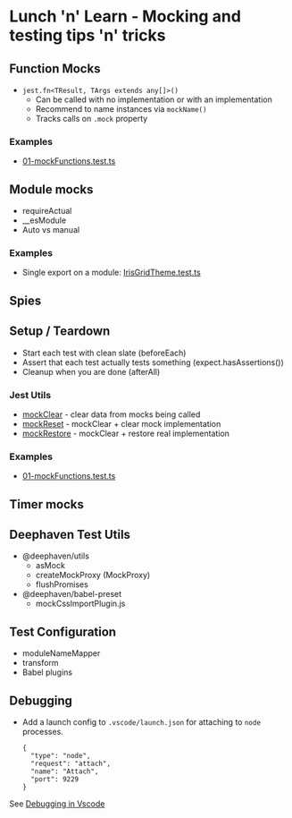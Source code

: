 # Lunch 'n' Learn - Mocking and testing tips 'n' tricks

## Function Mocks

- `jest.fn<TResult, TArgs extends any[]>()`
  - Can be called with no implementation or with an implementation
  - Recommend to name instances via `mockName()`
  - Tracks calls on `.mock` property

### Examples

- [01-mockFunctions.test.ts](examples/src/01-mockFunctions.test.ts)

## Module mocks

- requireActual
- \_\_esModule
- Auto vs manual

### Examples

- Single export on a module:
  [IrisGridTheme.test.ts](https://github.com/deephaven/web-client-ui/blob/61d1a537ac9df31e3fe3dad95107b065a12ebd3b/packages/iris-grid/src/IrisGridTheme.test.ts#L7-L10)

## Spies

## Setup / Teardown

- Start each test with clean slate (beforeEach)
- Assert that each test actually tests something (expect.hasAssertions())
- Cleanup when you are done (afterAll)

### Jest Utils

- [mockClear](https://jestjs.io/docs/mock-function-api#mockfnmockclear) - clear data from mocks being called
- [mockReset](https://jestjs.io/docs/mock-function-api#mockfnmockreset) - mockClear + clear mock implementation
- [mockRestore](https://jestjs.io/docs/mock-function-api#mockfnmockrestore) - mockClear + restore real implementation

### Examples

- [01-mockFunctions.test.ts](examples/src/01-mockFunctions.test.ts)

## Timer mocks

## Deephaven Test Utils

- @deephaven/utils
  - asMock
  - createMockProxy (MockProxy)
  - flushPromises
- @deephaven/babel-preset
  - mockCssImportPlugin.js

## Test Configuration

- moduleNameMapper
- transform
- Babel plugins

## Debugging

- Add a launch config to `.vscode/launch.json` for attaching to `node` processes.

  ```jsonc
  {
    "type": "node",
    "request": "attach",
    "name": "Attach",
    "port": 9229
  }
  ```

See [Debugging in Vscode](https://jestjs.io/docs/troubleshooting#debugging-in-vs-code)
